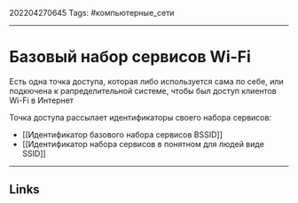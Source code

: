 202204270645
Tags: #компьютерные_сети

---

# Базовый набор сервисов Wi-Fi
Есть одна точка доступа, которая либо используется сама по себе, или подкючена к рапределительной системе, чтобы был доступ клиентов Wi-Fi в Интернет

Точка доступа рассылает идентификаторы своего набора сервисов:
- [[Идентификатор базового набора сервисов  BSSID]]
- [[Идентификатор набора сервисов в понятном для людей виде SSID]]

---
## Links
